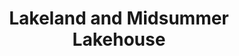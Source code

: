 ---
title: "Lakeland and Midsummer Lakehouse"
address: "Accommodation and Angling/Boating Centre, Portacarron Bay, Oughterard, Co. Galway"
tel: "+353 (0)91 55 2121"
county: "Galway"
category: "Angling"
type: "Content"
lat: "53.42097854614258"
lng: "-9.324402809143066"
---
